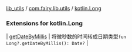 [lib_utils](../../index.md) / [com.fairy.lib.utils](../index.md) / [kotlin.Long](./index.md)

### Extensions for kotlin.Long

| [getDateByMillis](get-date-by-millis.md) | 将微秒数的时间转成日期类型`fun Long?.getDateByMillis(): Date?` |

